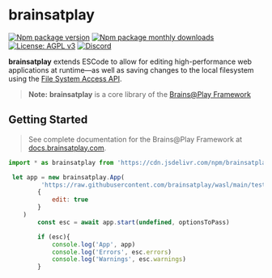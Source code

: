 # brainsatplay
[![Npm package version](https://badgen.net/npm/v/brainsatplay)](https://npmjs.com/package/brainsatplay)
[![Npm package monthly downloads](https://badgen.net/npm/dm/brainsatplay)](https://npmjs.ccom/package/brainsatplay)
[![License: AGPL v3](https://img.shields.io/badge/license-AGPL_v3-blue.svg)](https://www.gnu.org/licenses/agpl-3.0)
[![Discord](https://img.shields.io/badge/community-discord-7289da.svg?sanitize=true)](https://discord.gg/CDxskSh9ZB)

**brainsatplay** extends ESCode to allow for editing high-performance web applications at runtime—as well as saving changes to the local filesystem using the [File System Access API](https://developer.mozilla.org/en-US/docs/Web/API/File_System_Access_API).

> **Note:** **brainsatplay** is a core library of the [Brains@Play Framework](../../README.md)

## Getting Started
> See complete documentation for the Brains@Play Framework at [docs.brainsatplay.com](https://docs.brainsatplay.com).

```javascript
import * as brainsatplay from 'https://cdn.jsdelivr.com/npm/brainsatplay/dist/index.esm.js'

 let app = new brainsatplay.App(
         'https://raw.githubusercontent.com/brainsatplay/wasl/main/tests/0/0.0/0.0.0/external/index.esc.json', // undefine to select from filesystem | object to load directly | string for url imports
        {
            edit: true
        }
    )
        const esc = await app.start(undefined, optionsToPass)

        if (esc){
            console.log('App', app)
            console.log('Errors', esc.errors)
            console.log('Warnings', esc.warnings)
        }

```

